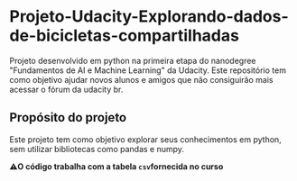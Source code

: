 # Projeto-Udacity-Explorando-dados-de-bicicletas-compartilhadas
Projeto desenvolvido em python na primeira etapa do nanodegree "Fundamentos de AI e Machine Learning" da Udacity.
Este repositório tem como objetivo ajudar novos alunos e amigos que não consiguirão mais acessar o fórum da udacity br.

## Propósito do projeto
Este projeto tem como objetivo explorar seus conhecimentos em python, sem utilizar bibliotecas como pandas e numpy.

  ⚠**O código trabalha com a tabela `csv`fornecida no curso**
